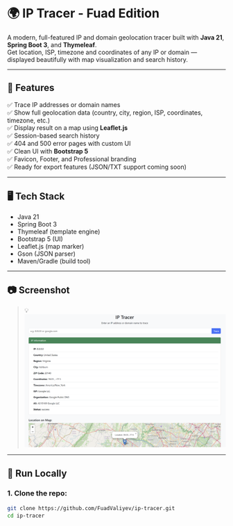 # 🌍 IP Tracer - Fuad Edition

A modern, full-featured IP and domain geolocation tracer built with **Java 21**, **Spring Boot 3**, and **Thymeleaf**.  
Get location, ISP, timezone and coordinates of any IP or domain — displayed beautifully with map visualization and search history.

---

## 🚀 Features

✅ Trace IP addresses or domain names  
✅ Show full geolocation data (country, city, region, ISP, coordinates, timezone, etc.)  
✅ Display result on a map using **Leaflet.js**  
✅ Session-based search history  
✅ 404 and 500 error pages with custom UI  
✅ Clean UI with **Bootstrap 5**  
✅ Favicon, Footer, and Professional branding  
✅ Ready for export features (JSON/TXT support coming soon)

---

## 🖥️ Tech Stack

- Java 21
- Spring Boot 3
- Thymeleaf (template engine)
- Bootstrap 5 (UI)
- Leaflet.js (map marker)
- Gson (JSON parser)
- Maven/Gradle (build tool)

---

## 📷 Screenshot

> 💡 *![img.png](img.png)*

---

## 🔧 Run Locally

### 1. Clone the repo:
```bash
git clone https://github.com/FuadValiyev/ip-tracer.git
cd ip-tracer
